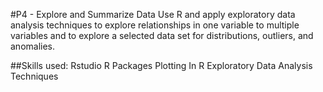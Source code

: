 #P4 - Explore and Summarize Data
Use R and apply exploratory data analysis techniques to explore relationships in one variable to multiple variables and to explore a selected data set for distributions, outliers, and anomalies.

##Skills used:
Rstudio 
R Packages 
Plotting In R 
Exploratory Data Analysis Techniques
